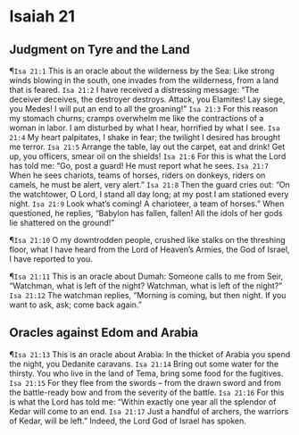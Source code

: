 # Isaiah 21

## Judgment on Tyre and the Land
¶`Isa 21:1` This is an oracle about the wilderness by the Sea: Like strong winds blowing in the south, one invades from the wilderness, from a land that is feared.
`Isa 21:2` I have received a distressing message: “The deceiver deceives, the destroyer destroys. Attack, you Elamites! Lay siege, you Medes! I will put an end to all the groaning!”
`Isa 21:3` For this reason my stomach churns; cramps overwhelm me like the contractions of a woman in labor. I am disturbed by what I hear, horrified by what I see.
`Isa 21:4` My heart palpitates, I shake in fear; the twilight I desired has brought me terror.
`Isa 21:5` Arrange the table, lay out the carpet, eat and drink! Get up, you officers, smear oil on the shields!
`Isa 21:6` For this is what the Lord has told me: “Go, post a guard! He must report what he sees.
`Isa 21:7` When he sees chariots, teams of horses, riders on donkeys, riders on camels, he must be alert, very alert.”
`Isa 21:8` Then the guard cries out: “On the watchtower, O Lord, I stand all day long; at my post I am stationed every night.
`Isa 21:9` Look what’s coming! A charioteer, a team of horses.” When questioned, he replies, “Babylon has fallen, fallen! All the idols of her gods lie shattered on the ground!”

¶`Isa 21:10` O my downtrodden people, crushed like stalks on the threshing floor, what I have heard from the Lord of Heaven’s Armies, the God of Israel, I have reported to you.

¶`Isa 21:11` This is an oracle about Dumah: Someone calls to me from Seir, “Watchman, what is left of the night? Watchman, what is left of the night?”
`Isa 21:12` The watchman replies, “Morning is coming, but then night. If you want to ask, ask; come back again.”

## Oracles against Edom and Arabia
¶`Isa 21:13` This is an oracle about Arabia: In the thicket of Arabia you spend the night, you Dedanite caravans.
`Isa 21:14` Bring out some water for the thirsty. You who live in the land of Tema, bring some food for the fugitives.
`Isa 21:15` For they flee from the swords – from the drawn sword and from the battle-ready bow and from the severity of the battle.
`Isa 21:16` For this is what the Lord has told me: “Within exactly one year all the splendor of Kedar will come to an end.
`Isa 21:17` Just a handful of archers, the warriors of Kedar, will be left.” Indeed, the Lord God of Israel has spoken.
